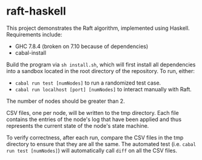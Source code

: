 # raft-haskell

This project demonstrates the Raft algorithm, implemented using Haskell.
Requirements include:

* GHC 7.8.4 (broken on 7.10 because of dependencies)
* cabal-install

Build the program via `sh install.sh`, which will first install all
dependencies into a sandbox located in the root directory of the
repository. To run, either:

* `cabal run test [numNodes]` to run a randomized test case.
* `cabal run localhost [port] [numNodes]` to interact manually with Raft.

The number of nodes should be greater than 2.

CSV files, one per node, will be written to the tmp directory. Each
file contains the entries of the node's log that have been applied and thus represents
the current state of the node's state machine.

To verify correctness, after each run, compare the CSV files in the tmp directory to ensure that they are all the same. The automated test (i.e. `cabal run test [numNodes]`) will automatically call `diff` on all the CSV files.
